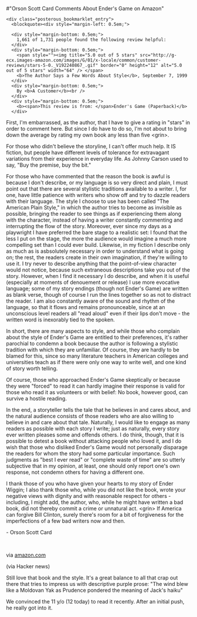 #"Orson Scott Card Comments About Ender's Game on Amazon"


    <div class="posterous_bookmarklet_entry">
      <blockquote><div style="margin-left: 0.5em;">
    
      <div style="margin-bottom: 0.5em;">
        1,661 of 1,731 people found the following review helpful:
      </div>
      <div style="margin-bottom: 0.5em;">
        <span style=""><img title="5.0 out of 5 stars" src="http://g-ecx.images-amazon.com/images/G/01/x-locale/common/customer-reviews/stars-5-0._V192240867_.gif" border="0" height="12" alt="5.0 out of 5 stars" width="64" /> </span>
        <b>The Author Says a Few Words About Style</b>, September 7, 1999
      </div>
      <div style="margin-bottom: 0.5em;">
        By <b>A Customer</b><br />
      </div>
      <div style="margin-bottom: 0.5em;">
        <b><span>This review is from: </span>Ender's Game (Paperback)</b>
      </div>

First, I'm embarrassed, as the author, that I have to give a rating in "stars" in order to comment here.  But since I do have to do so, I'm not about to bring down the average by rating my own book any less than  five &lt;grin&gt;.<p>For those who didn't believe the storyline, I can't  offer much help.  It IS fiction, but people have different levels of  tolerance for extravagant variations from their experience in everyday  life.  As Johnny Carson used to say, "Buy the premise, buy the  bit."</p><p>For those who have commented that the reason the book is awful  is because I don't describe, or my language is so very direct and plain, I  must point out that there are several stylistic traditions available to a  writer.  I, for one, have little patience with writers who show off and try  to dazzle readers with their language.  The style I choose to use has been  called "The American Plain Style," in which the author tries to  become as invisible as possible, bringing the reader to see things as if  experiencing them along with the character, instead of having a writer  constantly commenting and interrupting the flow of the story.  Moreover,  ever since my days as a playwright I have preferred the bare stage to a  realistic set:  I found that the less I put on the stage, the more the  audience would imagine a much more compelling set than I could ever build.   Likewise, in my fiction I describe only as much as is asbsolutely necessary  in order to understand what is going on; the rest, the readers create in  their own imagination, if they're willing to use it.  I try never to  describe anything that the point-of-view character would not notice,  because such extraneous descriptions take you out of the story.  However,  when I find it necessary I do describe, and when it is useful (especially  at moments of denouement or release) I use more evocative language; some of  my story endings (though not Ender's Game) are written as blank verse,  though of course I run the lines together so as not to distract the reader.   I am also constantly aware of the sound and rhythm of the language, so  that it flows and remains pronounceable, since at an unconscious level  readers all "read aloud" even if their lips don't move - the  written word is inexorably tied to the spoken.</p><p>In short, there are many  aspects to style, and while those who complain about the style of Ender's  Game are entitled to their preferences, it's rather parochial to condemn a  book because the author is following a stylistic tradition with which they  are unfamiliar.  Of course, they are hardly to be blamed for this, since so  many literature teachers in American colleges and universities teach as if  there were only one way to write well, and one kind of story worth  telling.</p><p>Of course, those who approached Ender's Game skeptically or  because they were "forced" to read it can hardly imagine their  response is valid for those who read it as volunteers or with belief:  No  book, however good, can survive a hostile reading.</p><p>In the end, a  storyteller tells the tale that he believes in and cares about, and the  natural audience consists of those readers who are also willing to believe  in and care about that tale.  Naturally, I would like to engage as many  readers as possible with each story I write; just as naturally, every story  ever written pleases some and offends others.  I do think, though, that it  is possible to detest a book without attacking people who loved it, and I  do wish that those who disliked Ender's Game would not personally disparage  the readers for whom the story had some particular importance.  Such  judgments as "best I ever read" or "complete waste of  time" are so utterly subjective that in my opinion, at least, one  should only report one's own response, not condemn others for having a  different one.</p><p>I thank those of you who have given your hearts to my  story of Ender Wiggin; I also thank those who, while you did not like the  book, wrote your negative views with dignity and with reasonable respect  for others - including, I might add, the author, who, while he might have  written a bad book, did not thereby commit a crime or unnatural act.  &lt;grin&gt;  If America can forgive Bill Clinton, surely there's room for  a bit of forgiveness for the imperfections of a few bad writers now and  then.</p><p>- Orson Scott Card
      </p><p>
      <br />

</p></div></blockquote>

<div class="posterous_quote_citation">via <a href="http://www.amazon.com/review/R3SKPG9XEJYASE/ref=cm_cr_pr_perm?ie=UTF8&amp;ASIN=0812589041&amp;nodeID=&amp;tag=&amp;linkCode=">amazon.com</a></div>
    <p>(via Hacker news)
</p><p>Still love that book and the style. It's a great balance to all that crap out there that tries to impress us with descriptive purple prose: "The wind blew like a Moldovan Yak as Prudence pondered the meaning of Jack's haiku"
</p><p>We convinced the 11 y/o (12 today) to read it recently. After an initial push, he really got into it.</p></div>
  